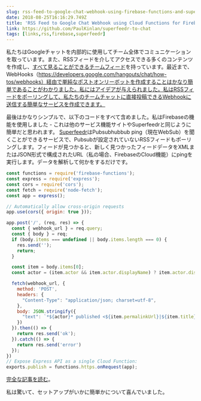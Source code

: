 ```yaml
---
slug: rss-feed-to-google-chat-webhook-using-firebase-functions-and-superfeedr
date: 2018-08-25T16:16:29.749Z
title: 'RSS Feed to Google Chat Webhook using Cloud Functions for Firebase and Superfeedr'
link: https://github.com/PaulKinlan/superfeedr-to-chat
tags: [links,rss,firebase,superfeedr]
---
```

私たちはGoogleチャットを内部的に使用してチーム全体でコミュニケーションを取っています。また、RSSフィードを介してアクセスできる多くのコンテンツを作成し、[すべて見ることができるチームフィード](http://devwebfeed.appspot.com)を持っています。最近まで、WebHooks（https://developers.google.com/hangouts/chat/how-tos/webhooks）経由で単純なポストオンリーボットを作成することはかなり簡単であることがわかりました。私にはアイデアが与えられました。私はRSSフィードをポーリングして、私たちのチームチャットに直接投稿できるWebhookに送信する簡単なサービスを作成できます。

最後はかなりシンプルで、以下のコードをすべて含めました。私はFirebaseの機能を使用しました - これは他のサービス機能サイトやSuperfeedrと同じように簡単だと思われます。 [Superfeedr](https://superfeedr.com/)はPubsubhubbub ping（現在WebSub）を聞くことができるサービスで、Pubsubが設定されていないRSSフィードもポーリングします。フィードが見つかると、新しく見つかったフィードデータをXMLまたはJSON形式で構成されたURL（私の場合、FirebaseのCloud機能）にpingを実行します。データを解析して何かをするだけです。


```javascript
const functions = require('firebase-functions');
const express = require('express');
const cors = require('cors');
const fetch = require('node-fetch');
const app = express();

// Automatically allow cross-origin requests
app.use(cors({ origin: true }));

app.post('/', (req, res) => {
  const { webhook_url } = req.query;
  const { body } = req;
  if (body.items === undefined || body.items.length === 0) {
    res.send('');
    return;
  }

  const item = body.items[0];
  const actor = (item.actor && item.actor.displayName) ? item.actor.displayName : body.title;

  fetch(webhook_url, {
    method: 'POST',
    headers: {
      "Content-Type": "application/json; charset=utf-8",
    },
    body: JSON.stringify({
      "text": `*${actor}* published <${item.permalinkUrl}|${item.title}>. Please consider <https://twitter.com/intent/tweet?url=${encodeURIComponent(body.items[0].permalinkUrl)}&text=${encodeURIComponent(body.items[0].title)}|Sharing it>.`
    })  
  }).then(() => {
    return res.send('ok');
  }).catch(() => {
    return res.send('error')
  });
})
// Expose Express API as a single Cloud Function:
exports.publish = functions.https.onRequest(app);
```


[完全な記事を読む](https://github.com/PaulKinlan/superfeedr-to-chat)。

私は驚いて、セットアップがいかに簡単かについて喜んでいました。
